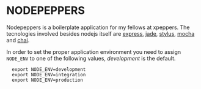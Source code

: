 # NODEPEPPERS
Nodepeppers is a boilerplate application for my fellows at xpeppers. The tecnologies involved besides nodejs itself are [express](http://expressjs.com), [jade](http://jade-lang.com), [stylus](http://learnboost.github.io/stylus), [mocha](http://visionmedia.github.io/mocha) and [chai](http://chaijs.com).

In order to set the proper application environment you need to assign `NODE_ENV` to one of the following values, *development* is the default.

```
  export NODE_ENV=development
  export NODE_ENV=integration
  export NODE_ENV=production
```